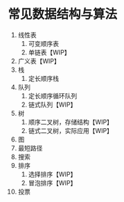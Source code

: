 # 常见数据结构与算法

1. 线性表
   1. 可变顺序表
   1. 单链表【WIP】
2. 广义表【WIP】
3. 栈
   1. 定长顺序栈
4. 队列
   1. 定长顺序循环队列
   1. 链式队列【WIP】
5. 树
   1. 顺序二叉树，存储结构【WIP】
   2. 链式二叉树，实际应用【WIP】
6. 图
7. 最短路径
8. 搜索
9. 排序
   1. 选择排序【WIP】
   2. 冒泡排序【WIP】
10. 投票
